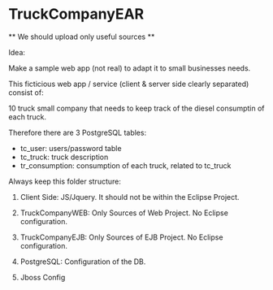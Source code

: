 TruckCompanyEAR
=========

** We should upload only useful sources **

Idea:

Make a sample web app (not real) to adapt it to small businesses needs. 

This ficticious web app / service (client & server side clearly separated) consist of:

10 truck small company that needs to keep track of the diesel consumptin of each truck. 

Therefore there are 3 PostgreSQL tables:

- tc_user: users/password table
- tc_truck: truck description
- tr_consumption: consumption of each truck, related to tc_truck

Always keep this folder structure:


1. Client Side: JS/Jquery. It should not be within the Eclipse Project.

2. TruckCompanyWEB: Only Sources of Web Project. No Eclipse configuration. 

3. TruckCompanyEJB: Only Sources of EJB Project. No Eclipse configuration.

4. PostgreSQL: Configuration of the DB.

5. Jboss Config

